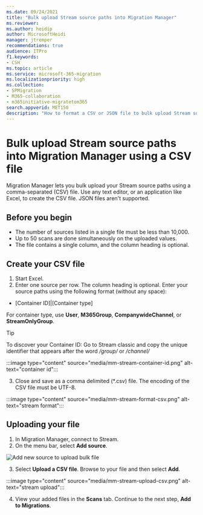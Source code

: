 ```yaml
---
ms.date: 09/24/2021
title: "Bulk upload Stream source paths into Migration Manager"
ms.reviewer: 
ms.author: heidip
author: MicrosoftHeidi
manager: jtremper
recommendations: true
audience: ITPro
f1.keywords:
- CSH
ms.topic: article
ms.service: microsoft-365-migration
ms.localizationpriority: high
ms.collection: 
- SPMigration
- M365-collaboration
- m365initiative-migratetom365
search.appverid: MET150
description: "How to format a CSV or JSON file to bulk upload Stream source paths into Migration Manager."
---
```


# Bulk upload Stream source paths into Migration Manager using a CSV file 

Migration Manager lets you bulk upload your Stream source paths using a comma-separated (CSV) file. Use any text editor, or an application like Excel, to create the CSV file.  JSON files aren't supported.

## Before you begin

- The number of sources listed in a single file must be less than 10,000.
- Up to 50 scans are done simultaneously on the uploaded values.
- The file contains a single column, and the column heading is optional.


## Create your CSV file

1. Start Excel. 
2. Enter one source per row. The column heading is optional. Enter your source paths using the following format (without any space):

- [Container ID]|[Container type]

For container type, use **User**, **M365Group**, **CompanywideChannel**, or **StreamOnlyGroup**. 

>[!Tip]
>To discover your Container ID: Go to Stream classic and copy the unique identifier that appears after the word */group/* or */channel/*
>
>:::image type="content" source="media/mm-stream-container-id.png" alt-text="container id":::

3. Close and save as a comma delimited (*.csv) file. The encoding of the CSV file must be UTF-8.

:::image type="content" source="media/mm-stream-format-csv.png" alt-text="stream format":::

## Uploading your file

1. In Migration Manager, connect to Stream.
2. On the menu bar, select **Add source**.

  ![Add new source to upload bulk file](media/mm-upload-cloud-csv.png)

3. Select **Upload a CSV file**.  Browse to your file and then select **Add**.

:::image type="content" source="media/mm-stream-upload-csv.png" alt-text="stream upload":::

4. View your added files in the **Scans** tab. Continue to the next step, **Add to Migrations**.

